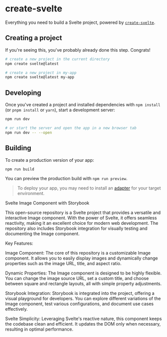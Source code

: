 # create-svelte

Everything you need to build a Svelte project, powered by [`create-svelte`](https://github.com/sveltejs/kit/tree/master/packages/create-svelte).

## Creating a project

If you're seeing this, you've probably already done this step. Congrats!

```bash
# create a new project in the current directory
npm create svelte@latest

# create a new project in my-app
npm create svelte@latest my-app
```

## Developing

Once you've created a project and installed dependencies with `npm install` (or `pnpm install` or `yarn`), start a development server:

```bash
npm run dev

# or start the server and open the app in a new browser tab
npm run dev -- --open
```

## Building

To create a production version of your app:

```bash
npm run build
```

You can preview the production build with `npm run preview`.

> To deploy your app, you may need to install an [adapter](https://kit.svelte.dev/docs/adapters) for your target environment.


Svelte Image Component with Storybook

This open-source repository is a Svelte project that provides a versatile and interactive Image component. With the power of Svelte, it offers seamless reactivity, making it an excellent choice for modern web development. The repository also includes Storybook integration for visually testing and documenting the Image component.

Key Features:

Image Component: The core of this repository is a customizable Image component. It allows you to easily display images and dynamically change properties such as the image URL, title, and aspect ratio.

Dynamic Properties: The Image component is designed to be highly flexible. You can change the image source URL, set a custom title, and choose between square and rectangle layouts, all with simple property adjustments.

Storybook Integration: Storybook is integrated into the project, offering a visual playground for developers. You can explore different variations of the Image component, test various configurations, and document use cases effectively.

Svelte Simplicity: Leveraging Svelte's reactive nature, this component keeps the codebase clean and efficient. It updates the DOM only when necessary, resulting in optimal performance.